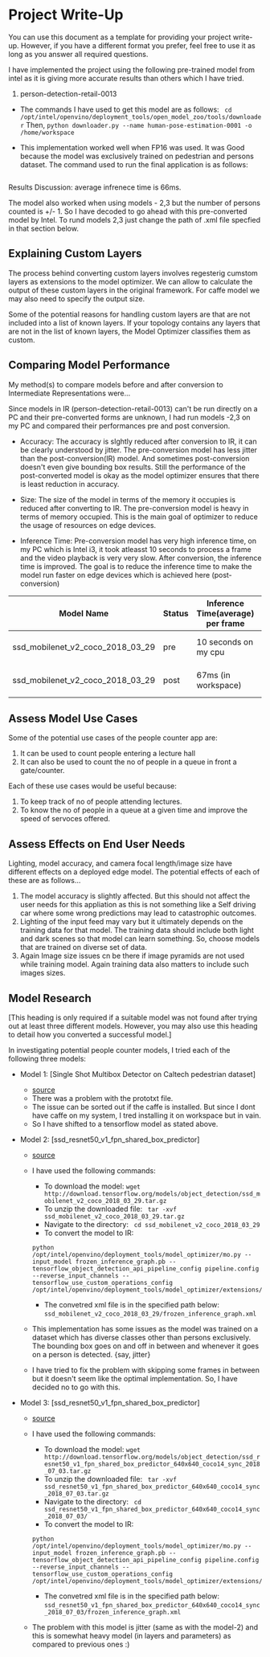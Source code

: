 # Project Write-Up

You can use this document as a template for providing your project write-up. However, if you
have a different format you prefer, feel free to use it as long as you answer all required
questions.

I have implemented the project using the following pre-trained model from intel as it is giving more accurate results than others which I have tried.
1. person-detection-retail-0013

- The commands I have used to get this model are as follows:
    ``` cd /opt/intel/openvino/deployment_tools/open_model_zoo/tools/downloader```
    Then,
    ```python downloader.py --name human-pose-estimation-0001 -o /home/workspace```
    
- This implementation worked well when FP16 was used. It was Good because the model was exclusively trained on pedestrian and persons dataset. The command used to run the final application is as follows:
``` python main.py -i resources/Pedestrian_Detect_2_1_1.mp4 -m intel/person-detection-retail-0013/FP16/person-detection-retail-0013.xml -l /opt/intel/openvino/deployment_tools/inference_engine/lib/intel64/libcpu_extension_sse4.so -d CPU -pt 0.6 | ffmpeg -v warning -f rawvideo -pixel_format bgr24 -video_size 768x432 -framerate 24 -i - http://0.0.0.0:3004/fac.ffm
```

Results Discussion:
average infrenece time is 66ms.

The model also worked when using models - 2,3 but the number of persons counted is +/- 1.
So I have decoded to go ahead with this pre-converted model by Intel. To rund models 2,3 just change the path of .xml file specfied in that section below.

## Explaining Custom Layers

The process behind converting custom layers involves regesterig cumstom layers as extensions to the model optimizer. We can allow to calculate the output of these custom layers in the original framework. For caffe model we may also need to specify the output size.

Some of the potential reasons for handling custom layers are that are not included into a list of known layers. If your topology contains any layers that are not in the list of known layers, the Model Optimizer classifies them as custom.

## Comparing Model Performance

My method(s) to compare models before and after conversion to Intermediate Representations
were...

Since models in IR (person-detection-retail-0013) can't be run directly on a PC and their pre-converted forms are unknown, I had run models -2,3 on my PC and compared their performances pre and post conversion.

- Accuracy: The accuracy is slghtly reduced after conversion to IR, it can be clearly understood by jitter. The pre-conversion model has less jitter than the post-conversion(IR) model. And sometimes post-conversion doesn't even give bounding box results. Still the performance of the post-converted model is okay as the model optimizer ensures that there is least reduction in accuracy.

- Size: The size of the model in terms of the memory it occupies is reduced after converting to IR. The pre-conversion model is heavy in terms of memory occupied. This is the main goal of optimizer to reduce the usage of resources on edge devices.

- Inference Time: Pre-conversion model has very high inference time, on my PC which is Intel i3, it took atleasst 10 seconds to process a frame and the video playback is very very slow. After conversion, the inference time is improved. The goal is to reduce the inference time to make the model run faster on edge devices which is achieved here (post-conversion)

| Model Name                                      | Status | Inference Time(average) per frame| Model Size (Mb)    |
|-------------------------------------------------|--------|----------------------------------|------------------- |
| ssd_mobilenet_v2_coco_2018_03_29                | pre    |         10 seconds on my cpu     | 66 (.pb file)      |
| ssd_mobilenet_v2_coco_2018_03_29                | post   |         67ms (in workspace)      | 64 (.bin file)     |


## Assess Model Use Cases

Some of the potential use cases of the people counter app are:
1. It can be used to count people entering a lecture hall
2. It can also be used to count the no of people in a queue in front a gate/counter.

Each of these use cases would be useful because:
1. To keep track of no of people attending lectures.
2. To know the no of people in a queue at a given time and improve the speed of servoces offered.

## Assess Effects on End User Needs

Lighting, model accuracy, and camera focal length/image size have different effects on a deployed edge model. The potential effects of each of these are as follows...

1. The model accuracy is slightly affected. But this should not affect the user needs for this appliation as this  is not something like a Self driving car where some wrong predictions may lead to catastrophic outcomes.
2. Lighting of the input feed may vary but it ultimately depends on the training data for that model. The training data should include both light and dark scenes so that model can learn something. So, choose models that are trained on diverse set of data.
3. Again Image size issues cn be there if image pyramids are not used while training model. Again training data also matters to include such images sizes.

## Model Research

[This heading is only required if a suitable model was not found after trying out at least three
different models. However, you may also use this heading to detail how you converted 
a successful model.]

In investigating potential people counter models, I tried each of the following three models:
- Model 1: [Single Shot Multibox Detector on Caltech pedestrian dataset]
  - [source](https://github.com/amoussawi/caffe)
  - There was a problem with the prototxt file.
  - The issue can be sorted out if the caffe is installed. But since I dont have caffe on my system, I tred installing it on workspace but in vain.
  - So I have shifted to a tensorflow model as stated above.
  
- Model 2: [ssd_resnet50_v1_fpn_shared_box_predictor]
  - [source](http://download.tensorflow.org/models/object_detection/ssd_mobilenet_v2_coco_2018_03_29.tar.gz)
  - I have used the following commands:
      - To download the model:
      ```wget http://download.tensorflow.org/models/object_detection/ssd_mobilenet_v2_coco_2018_03_29.tar.gz```
      - To unzip the downloaded file:
      ``` tar -xvf ssd_mobilenet_v2_coco_2018_03_29.tar.gz```
      - Navigate to the directory:
      ``` cd ssd_mobilenet_v2_coco_2018_03_29```
      - To convert the model to IR:
      ```
      python /opt/intel/openvino/deployment_tools/model_optimizer/mo.py --input_model frozen_inference_graph.pb --tensorflow_object_detection_api_pipeline_config pipeline.config --reverse_input_channels --tensorflow_use_custom_operations_config /opt/intel/openvino/deployment_tools/model_optimizer/extensions/front/tf/ssd_v2_support.json
      ```
      - The convetred xml file is in the specified path below:
      ``` ssd_mobilenet_v2_coco_2018_03_29/frozen_inference_graph.xml ```
      
  - This implementation has some issues as the model was trained on a dataset which has diverse classes other than persons exclusively. The bounding box goes on and off in between and whenever it goes on a person is detected. {say, jitter}
  - I have tried to fix the problem with skipping some frames in between but it doesn't seem like the optimal implementation. So, I have decided no to go with this.

- Model 3: [ssd_resnet50_v1_fpn_shared_box_predictor]
  - [source](http://download.tensorflow.org/models/object_detection/ssd_resnet50_v1_fpn_shared_box_predictor_640x640_coco14_sync_2018_07_03.tar.gz)
  - I have used the following commands:
      - To download the model:
      ```wget http://download.tensorflow.org/models/object_detection/ssd_resnet50_v1_fpn_shared_box_predictor_640x640_coco14_sync_2018_07_03.tar.gz```
      - To unzip the downloaded file:
      ``` tar -xvf ssd_resnet50_v1_fpn_shared_box_predictor_640x640_coco14_sync_2018_07_03.tar.gz```
      - Navigate to the directory:
      ``` cd ssd_resnet50_v1_fpn_shared_box_predictor_640x640_coco14_sync_2018_07_03/```
      - To convert the model to IR:
      ```
      python /opt/intel/openvino/deployment_tools/model_optimizer/mo.py --input_model frozen_inference_graph.pb --tensorflow_object_detection_api_pipeline_config pipeline.config --reverse_input_channels --tensorflow_use_custom_operations_config /opt/intel/openvino/deployment_tools/model_optimizer/extensions/front/tf/ssd_v2_support.json
      ```
      - The convetred xml file is in the specified path below:
      ```ssd_resnet50_v1_fpn_shared_box_predictor_640x640_coco14_sync_2018_07_03/frozen_inference_graph.xml ```
      
  - The problem with this model is jitter (same as with the model-2) and this is somewhat heavy model (in layers and parameters) as compared to previous ones :) 


  